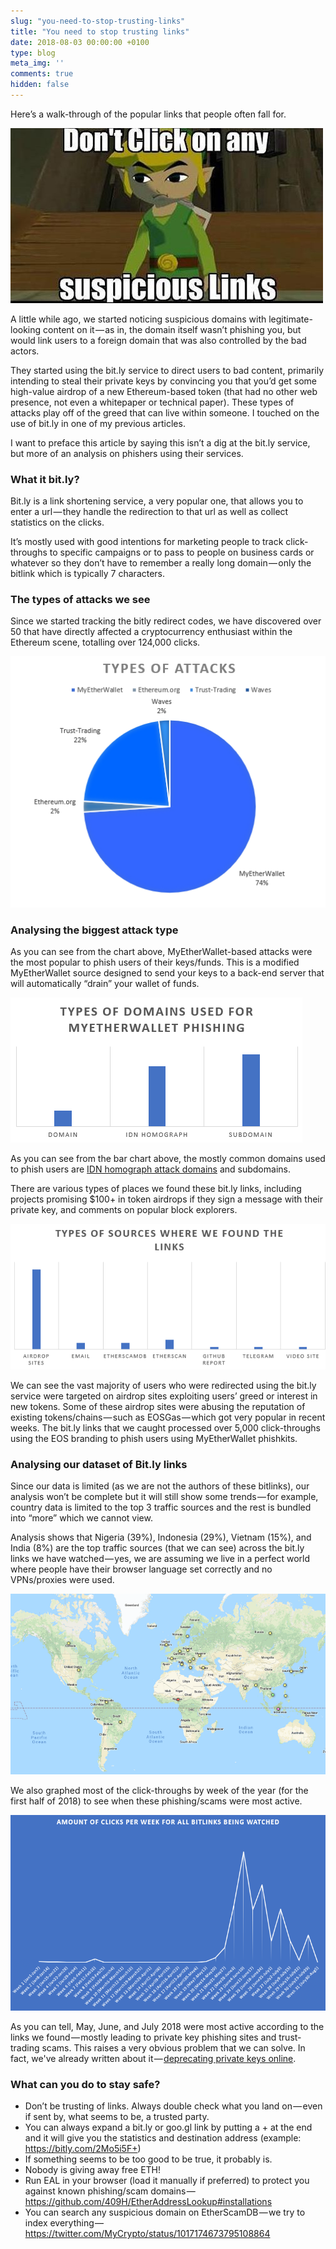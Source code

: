 ```yaml
---
slug: "you-need-to-stop-trusting-links"
title: "You need to stop trusting links"
date: 2018-08-03 00:00:00 +0100
type: blog
meta_img: ''
comments: true
hidden: false
---
```


Here’s a walk-through of the popular links that people often fall for.

![1](./images/you-need-to-stop-trusting-links/1.jpeg)

A little while ago, we started noticing suspicious domains with legitimate-looking content on it — as in, the domain itself wasn’t phishing you, but would link users to a foreign domain that was also controlled by the bad actors.

They started using the bit.ly service to direct users to bad content, primarily intending to steal their private keys by convincing you that you’d get some high-value airdrop of a new Ethereum-based token (that had no other web presence, not even a whitepaper or technical paper). These types of attacks play off of the greed that can live within someone. I touched on the use of bit.ly in one of my previous articles.

I want to preface this article by saying this isn’t a dig at the bit.ly service, but more of an analysis on phishers using their services.

### What it bit.ly?

Bit.ly is a link shortening service, a very popular one, that allows you to enter a url — they handle the redirection to that url as well as collect statistics on the clicks.

It’s mostly used with good intentions for marketing people to track click-throughs to specific campaigns or to pass to people on business cards or whatever so they don’t have to remember a really long domain — only the bitlink which is typically 7 characters.

### The types of attacks we see

Since we started tracking the bitly redirect codes, we have discovered over 50 that have directly affected a cryptocurrency enthusiast within the Ethereum scene, totalling over 124,000 clicks.

![2](./images/you-need-to-stop-trusting-links/2.png)

### Analysing the biggest attack type

As you can see from the chart above, MyEtherWallet-based attacks were the most popular to phish users of their keys/funds. This is a modified MyEtherWallet source designed to send your keys to a back-end server that will automatically “drain” your wallet of funds.

![3](./images/you-need-to-stop-trusting-links/3.png)

As you can see from the bar chart above, the mostly common domains used to phish users are [IDN homograph attack domains](https://en.wikipedia.org/wiki/IDN_homograph_attack) and subdomains.

There are various types of places we found these bit.ly links, including projects promising $100+ in token airdrops if they sign a message with their private key, and comments on popular block explorers.

![4](./images/you-need-to-stop-trusting-links/4.png)

We can see the vast majority of users who were redirected using the bit.ly service were targeted on airdrop sites exploiting users’ greed or interest in new tokens. Some of these airdrop sites were abusing the reputation of existing tokens/chains — such as EOSGas — which got very popular in recent weeks. The bit.ly links that we caught processed over 5,000 click-throughs using the EOS branding to phish users using MyEtherWallet phishkits.

### Analysing our dataset of Bit.ly links

Since our data is limited (as we are not the authors of these bitlinks), our analysis won’t be complete but it will still show some trends — for example, country data is limited to the top 3 traffic sources and the rest is bundled into “more” which we cannot view.

Analysis shows that Nigeria (39%), Indonesia (29%), Vietnam (15%), and India (8%) are the top traffic sources (that we can see) across the bit.ly links we have watched — yes, we are assuming we live in a perfect world where people have their browser language set correctly and no VPNs/proxies were used.

![5](./images/you-need-to-stop-trusting-links/5.png)

We also graphed most of the click-throughs by week of the year (for the first half of 2018) to see when these phishing/scams were most active.

![6](./images/you-need-to-stop-trusting-links/6.png)

As you can tell, May, June, and July 2018 were most active according to the links we found — mostly leading to private key phishing sites and trust-trading scams. This raises a very obvious problem that we can solve. In fact, we've already written about it — [deprecating private keys online](https://medium.com/mycrypto/a-safer-mycrypto-79d65196e7d8).

### What can you do to stay safe?

* Don’t be trusting of links. Always double check what you land on — even if sent by, what seems to be, a trusted party.
* You can always expand a bit.ly or goo.gl link by putting a + at the end and it will give you the statistics and destination address (example: https://bitly.com/2Mo5i5F+)
* If something seems to be too good to be true, it probably is.
* Nobody is giving away free ETH!
* Run EAL in your browser (load it manually if preferred) to protect you against known phishing/scam domains — https://github.com/409H/EtherAddressLookup#installations
* You can search any suspicious domain on EtherScamDB — we try to index everything — https://twitter.com/MyCrypto/status/1017174673795108864